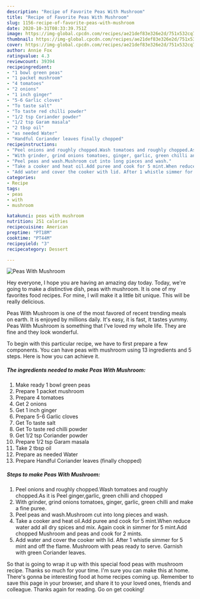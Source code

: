 ```yaml
---
description: "Recipe of Favorite Peas With Mushroom"
title: "Recipe of Favorite Peas With Mushroom"
slug: 1156-recipe-of-favorite-peas-with-mushroom
date: 2020-10-31T08:33:39.751Z
image: https://img-global.cpcdn.com/recipes/ae21def83e326e2d/751x532cq70/peas-with-mushroom-recipe-main-photo.jpg
thumbnail: https://img-global.cpcdn.com/recipes/ae21def83e326e2d/751x532cq70/peas-with-mushroom-recipe-main-photo.jpg
cover: https://img-global.cpcdn.com/recipes/ae21def83e326e2d/751x532cq70/peas-with-mushroom-recipe-main-photo.jpg
author: Annie Fox
ratingvalue: 4.3
reviewcount: 39394
recipeingredient:
- "1 bowl green peas"
- "1 packet mushroom"
- "4 tomatoes"
- "2 onions"
- "1 inch ginger"
- "5-6 Garlic cloves"
- "To taste salt"
- "To taste red chilli powder"
- "1/2 tsp Coriander powder"
- "1/2 tsp Garam masala"
- "2 tbsp oil"
- "as needed Water"
- "Handful Coriander leaves finally chopped"
recipeinstructions:
- "Peel onions and roughly chopped.Wash tomatoes and roughly chopped.As it is Peel ginger,garlic, green chilli and chopped"
- "With grinder, grind onions tomatoes, ginger, garlic, green chilli and make a fine puree."
- "Peel peas and wash.Mushroom cut into long pieces and wash."
- "Take a cooker and heat oil.Add puree and cook for 5 mint.When reduce water add all dry spices and mix. Again cook in simmer for 5 mint.Add chopped Mushroom and peas and cook for 2 mints."
- "Add water and cover the cooker with lid. After 1 whistle simmer for 5 mint and off the flame. Mushroom with peas ready to serve. Garnish with green Coriander leaves."
categories:
- Recipe
tags:
- peas
- with
- mushroom

katakunci: peas with mushroom 
nutrition: 251 calories
recipecuisine: American
preptime: "PT18M"
cooktime: "PT44M"
recipeyield: "3"
recipecategory: Dessert

---
```



![Peas With Mushroom](https://img-global.cpcdn.com/recipes/ae21def83e326e2d/751x532cq70/peas-with-mushroom-recipe-main-photo.jpg)

Hey everyone, I hope you are having an amazing day today. Today, we're going to make a distinctive dish, peas with mushroom. It is one of my favorites food recipes. For mine, I will make it a little bit unique. This will be really delicious.



Peas With Mushroom is one of the most favored of recent trending meals on earth. It is enjoyed by millions daily. It's easy, it is fast, it tastes yummy. Peas With Mushroom is something that I've loved my whole life. They are fine and they look wonderful.


To begin with this particular recipe, we have to first prepare a few components. You can have peas with mushroom using 13 ingredients and 5 steps. Here is how you can achieve it.

<!--inarticleads1-->

##### The ingredients needed to make Peas With Mushroom:

1. Make ready 1 bowl green peas
1. Prepare 1 packet mushroom
1. Prepare 4 tomatoes
1. Get 2 onions
1. Get 1 inch ginger
1. Prepare 5-6 Garlic cloves
1. Get To taste salt
1. Get To taste red chilli powder
1. Get 1/2 tsp Coriander powder
1. Prepare 1/2 tsp Garam masala
1. Take 2 tbsp oil
1. Prepare as needed Water
1. Prepare Handful Coriander leaves (finally chopped)




<!--inarticleads2-->

##### Steps to make Peas With Mushroom:

1. Peel onions and roughly chopped.Wash tomatoes and roughly chopped.As it is Peel ginger,garlic, green chilli and chopped
1. With grinder, grind onions tomatoes, ginger, garlic, green chilli and make a fine puree.
1. Peel peas and wash.Mushroom cut into long pieces and wash.
1. Take a cooker and heat oil.Add puree and cook for 5 mint.When reduce water add all dry spices and mix. Again cook in simmer for 5 mint.Add chopped Mushroom and peas and cook for 2 mints.
1. Add water and cover the cooker with lid. After 1 whistle simmer for 5 mint and off the flame. Mushroom with peas ready to serve. Garnish with green Coriander leaves.




So that is going to wrap it up with this special food peas with mushroom recipe. Thanks so much for your time. I'm sure you can make this at home. There's gonna be interesting food at home recipes coming up. Remember to save this page in your browser, and share it to your loved ones, friends and colleague. Thanks again for reading. Go on get cooking!
